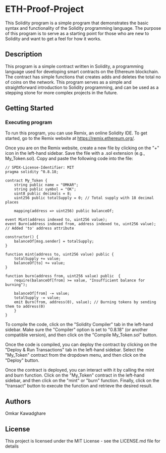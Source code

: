 # ETH-Proof-Project

This Solidity program is a simple program that demonstrates the basic syntax and functionality of the Solidity programming language. The purpose of this program is to serve as a starting point for those who are new to Solidity and want to get a feel for how it works.

## Description

This program is a simple contract written in Solidity, a programming language used for developing smart contracts on the Ethereum blockchain. The contract has simple functions that creates adds and deletes the total no of coins on the network. This program serves as a simple and straightforward introduction to Solidity programming, and can be used as a stepping stone for more complex projects in the future.

## Getting Started

### Executing program

To run this program, you can use Remix, an online Solidity IDE. To get started, go to the Remix website at https://remix.ethereum.org/.

Once you are on the Remix website, create a new file by clicking on the "+" icon in the left-hand sidebar. Save the file with a .sol extension (e.g., My_Token.sol). Copy and paste the following code into the file:

    // SPDX-License-Identifier: MIT
    pragma solidity ^0.8.18;
    
    contract My_Token {
        string public name = "OMKAR";
        string public symbol = "OK";
        uint8 public decimals = 8;
        uint256 public totalSupply = 0; // Total supply with 18 decimal places
    
        mapping(address => uint256) public balanceOf;

    event Mint(address indexed to, uint256 value);
    event Burn(address indexed from, address indexed to, uint256 value); // Added 'to' address attribute

    constructor() {
        balanceOf[msg.sender] = totalSupply;
    }

    function mint(address to, uint256 value) public {
        totalSupply += value;
        balanceOf[to] += value;
    }

    function burn(address from, uint256 value) public  {
        require(balanceOf[from] >= value, "Insufficient balance for burning");
        
        balanceOf[from] -= value;
        totalSupply -= value;
        emit Burn(from, address(0), value); // Burning tokens by sending them to address(0)
        }
    }
    
        


To compile the code, click on the "Solidity Compiler" tab in the left-hand sidebar. Make sure the "Compiler" option is set to "0.8.18" (or another compatible version), and then click on the "Compile My_Token.sol" button.

Once the code is compiled, you can deploy the contract by clicking on the "Deploy & Run Transactions" tab in the left-hand sidebar. Select the "My_Token" contract from the dropdown menu, and then click on the "Deploy" button.

Once the contract is deployed, you can interact with it by calling the mint and burn function. Click on the "My_Token" contract in the left-hand sidebar, and then click on the "mint" or "burn" function. Finally, click on the "transact" button to execute the function and retrieve the desired result.

## Authors

Omkar Kawadghare


## License

This project is licensed under the MIT License - see the LICENSE.md file for details
